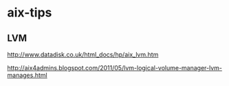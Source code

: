 # aix-tips

## LVM
http://www.datadisk.co.uk/html_docs/hp/aix_lvm.htm

http://aix4admins.blogspot.com/2011/05/lvm-logical-volume-manager-lvm-manages.html
